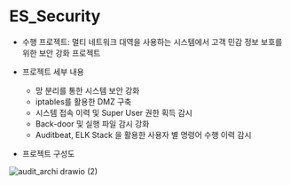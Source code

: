 # ES_Security
- 수행 프로젝트: 멀티 네트워크 대역을 사용하는 시스템에서 고객 민감 정보 보호를 위한 보안 강화 프로젝트
- 프로젝트 세부 내용
    - 망 분리를 통한 시스템 보안 강화
    - iptables를 활용한 DMZ 구축
    - 시스템 접속 이력 및 Super User 권한 획득 감시
    - Back-door 및 실행 파일 감시 강화
    - Auditbeat, ELK Stack 을 활용한 사용자 별 명령어 수행 이력 감시
  
 - 프로젝트 구성도

![audit_archi drawio (2)](https://user-images.githubusercontent.com/86950682/222367386-913247d2-c7fa-4178-8668-6535bc41141e.png)

